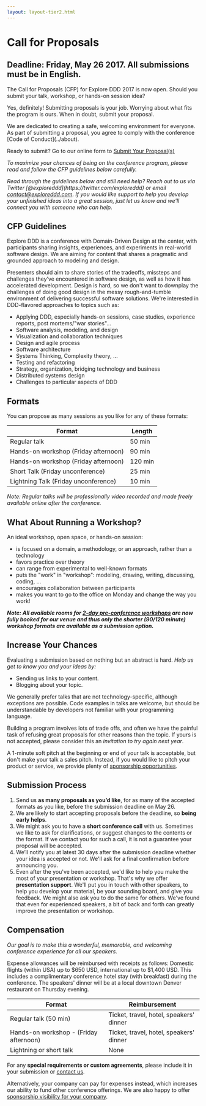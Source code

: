 ```yaml
---
layout: layout-tier2.html
---
```

<div class="container section page about">
  <h1 class="section-header">Call for Proposals</h1>

  <h2 class="page-subheader">Deadline: Friday, May 26 2017. All submissions must be in English.</h2>
  <p>

  <p class="copy">The Call for Proposals (CFP) for Explore DDD 2017 is now open. Should you submit your talk, workshop, or hands-on session idea?</p>

  <p class="copy">Yes, definitely! Submitting proposals is your job. Worrying about what fits the program is ours. When in doubt, submit your proposal.</p>

  <p class="copy">We are dedicated to creating a safe, welcoming environment for everyone. As part of submitting a proposal, you agree to comply with the conference [Code of Conduct](../about).</p>

  <p class="cfp-cta">Ready to submit? Go to our online form to <a href="https://virtualgenius.typeform.com/to/ZMG1qH" >Submit Your Proposal(s)</a></p>
  <p><p>

  <p class="copy"><em>To maximize your chances of being on the conference program, please read and follow the CFP guidelines below carefully.</em></p>

  <p class="copy"><em>Read through the guidelines below and still need help? Reach out to us via Twitter [@exploreddd](https://twitter.com/exploreddd) or email <a href="mailto:contact@exploreddd.com">contact@exploreddd.com</a>. If you would like support to help you develop your unfinished ideas into a great session, just let us know and we'll connect you with someone who can help.</em>
  </p>

<h2 class="page-subheader">CFP Guidelines</h2>

<p class="copy">Explore DDD is a conference with Domain-Driven Design at the center, with participants sharing insights, experiences, and experiments in real-world software design. We are aiming for content that shares a pragmatic and grounded approach to modeling and design.<p class="copy">

<p class="copy">Presenters should aim to share stories of the tradeoffs, missteps and challenges they’ve encountered in software design, as well as how it has accelerated development. Design is hard, so we don't want to downplay the challenges of doing good design in the messy rough-and-tumble environment of delivering successful software solutions. We're interested in DDD-flavored approaches to topics such as:</p>

<ul class="copy list">
  <li>Applying DDD, especially hands-on sessions, case studies, experience reports, post mortems/"war stories"…</li>
  <li>Software analysis, modeling, and design</li>
  <li>Visualization and collaboration techniques</li>
  <li>Design and agile process</li>
  <li>Software architecture</li>
  <li>Systems Thinking, Complexity theory, …</li>
  <li>Testing and refactoring</li>
  <li>Strategy, organization, bridging technology and business</li>
  <li>Distributed systems design</li>
  <li>Challenges to particular aspects of DDD</li>
</ul>

<h2 class="page-subheader">Formats</h2>

<p class="copy">You can propose as many sessions as you like for any of these formats:</p>

<div class="table-responsive">
  <table class="table table-striped">
  <thead>
  <tr>
    <th>Format</th>
    <th>Length</th>
  </tr>
  </thead>
  <tbody>
  <tr>
    <td>Regular talk</td>
    <td>50 min</td>
  </tr>
  <tr>
    <td>Hands-on workshop (Friday afternoon)</td>
    <td>90 min</td>
  </tr>
  <tr>
    <td>Hands-on workshop (Friday afternoon)</td>
    <td>120 min</td>
  </tr>
  <tr>
  <td>Short Talk (Friday unconference)</td>
  <td>25 min</td>
  </tr>
  <tr>
    <td>Lightning Talk (Friday unconference)</td>
    <td>10 min</td>
  </tr>
  </tbody>
  </table>
</div>

<p class="copy"><em>Note: Regular talks will be professionally video recorded and made freely available online after the conference.</em></p>

<h2 class="page-subheader">What About Running a Workshop?</h2>

<p class="copy">An ideal workshop, open space, or hands-on session:</p>

<ul class="copy list">
  <li>is focused on a domain, a methodology, or an approach, rather than a technology</li> 
  <li>favors practice over theory</li>
  <li>can range from experimental to well-known formats</li>
  <li>puts the "work" in "workshop": modeling, drawing, writing, discussing, coding, …</li>
  <li>encourages collaboration between participants</li>
  <li>makes you want to go to the office on Monday and change the way you work!</li>
</ul>

<p class="copy"><em><b>Note: All available rooms for <a href="../workshops">2-day pre-conference workshops</a> are now fully booked for our venue and thus only the shorter (90/120 minute) workshop formats are available as a submission option.</b></em></p>

<h2 class="page-subheader">Increase Your Chances</h2>

<p class="copy">Evaluating a submission based on nothing but an abstract is hard. <em>Help us get to know you and your ideas by:</em></p>

<ul class="copy list">
<li>Sending us links to your content.</li>
<li>Blogging about your topic.</li>
</ul>

<p class="copy">We generally prefer talks that are not technology-specific, although exceptions are possible. Code examples in talks are welcome, but should be understandable by developers not familiar with your programming language.</p>

<p class="copy">Building a program involves lots of trade offs, and often we have the painful task of refusing great proposals for other reasons than the topic. If yours is not accepted, please consider this an <em>invitation to try again next year</em>.</p>

<p class="copy">A 1-minute soft pitch at the beginning or end of your talk is acceptable, but don't make your talk a sales pitch. Instead, if you would like to pitch your product or service, we provide plenty of <a href="/about/sponsors">sponsorship opportunities</a>.</p>

<h2 class="page-subheader">Submission Process</h2>

<ol class="copy list">
<li>Send us <strong>as many proposals as you’d like</strong>, for as many of the accepted formats as you like, before the submission deadline on May 26.</li>
<li>We are likely to start accepting proposals before the deadline, so <strong>being early helps</strong>.</li>
<li>We might ask you to have a <strong>short conference call</strong> with us. Sometimes we like to ask for clarifications, or suggest changes to the contents or the format. If we contact you for such a call, it is not a guarantee your proposal will be accepted. </li>
<li>We’ll notify you at latest 30 days after the submission deadline whether your idea is accepted or not. We'll ask for a final confirmation before announcing you.</li>
<li>Even after the you've been accepted, we'd like to help you make the most of your presentation or workshop. That's why we offer <strong>presentation support</strong>. We'll put you in touch with other speakers, to help you develop your material, be your sounding board, and give you feedback. We might also ask you to do the same for others. We've found that even for experienced speakers, a bit of back and forth can greatly improve the presentation or workshop. </li>
</ol>

<h2 class="page-subheader">Compensation</h2>

<p class="copy"><em>Our goal is to make this a wonderful, memorable, and welcoming conference experience for all our speakers.</em></p>

<p class="copy">Expense allowances will be reimbursed with receipts as follows: Domestic flights (within USA) up to $650 USD, international up to $1,400 USD. This includes a complimentary conference hotel stay (with breakfast) during the conference. The speakers' dinner will be at a local downtown Denver restaurant on Thursday evening.</p>

<div class="table-responsive">
  <table  class="table table-striped">
  <thead>
  <tr>
    <th>Format</th>
    <th>Reimbursement</th>
  </tr>
  </thead>
  <tbody>
  <tr>
    <td>Regular talk (50 min)</td>
    <td>Ticket, travel, hotel, speakers' dinner</td>
  </tr>
  <tr>
    <td>Hands-on workshop - (Friday afternoon)</td>
    <td>Ticket, travel, hotel, speakers' dinner</td>
  </tr>
  <tr>
    <td>Lightning or short talk</td>
    <td>None</td>
  </tr>
  </tbody>
  </table>
</div>

<p class="copy">For any <strong>special requirements or custom agreements</strong>, please include it in your submission or <a href="mailto:contact@exploreddd.com">contact us</a>.</p>

<p class="copy">Alternatively, your company can pay for expenses instead, which increases our ability to fund other conference offerings. We are also happy to offer <a href="../sponsors">sponsorship visibility for your company</a>.</p>

</div>
